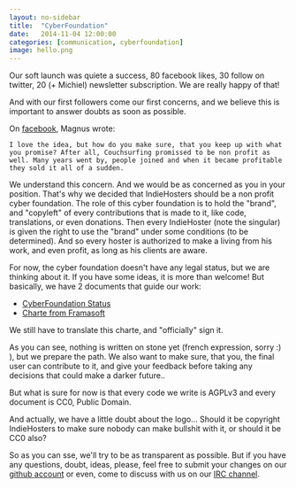 ```yaml
---
layout: no-sidebar
title:  "CyberFoundation"
date:   2014-11-04 12:00:00
categories: [communication, cyberfoundation]
image: hello.png
---
```


Our soft launch was quiete a success, 80 facebook likes, 30 follow on twitter, 20 (+ Michiel) newsletter subscription. We are really happy of that!

And with our first followers come our first concerns, and we believe this is important to answer doubts as soon as possible.

On [facebook](https://www.facebook.com/permalink.php?story_fbid=826221630755681&id=821708187873692&comment_id=826861500691694&offset=0&total_comments=5), Magnus wrote:

```
I love the idea, but how do you make sure, that you keep up with what you promise? After all, Couchsurfing promissed to be non profit as well. Many years went by, people joined and when it became profitable they sold it all of a sudden.
```

We understand this concern. And we would be as concerned as you in your position. That's why we decided that IndieHosters should be a non profit cyber foundation. The role of this cyber foundation is to hold the "brand", and "copyleft" of every contributions that is made to it, like code, translations, or even donations. Then every IndieHoster (note the singular) is given the right to use the "brand" under some conditions (to be determined). And so every hoster is authorized to make a living from his work, and even profit, as long as his clients are aware.

For now, the cyber foundation doesn't have any legal status, but we are thinking about it. If you have some ideas, it is more than welcome! But basically, we have 2 documents that guide our work:
* [CyberFoundation Status](https://github.com/indiehosters/documents/blob/master/cyberfoundation.md)
* [Charte from Framasoft](http://degooglisons-internet.org/nav/html/charte.html)

We still have to translate this charte, and "officially" sign it.

As you can see, nothing is written on stone yet (french expression, sorry :) ), but we prepare the path. We also want to make sure, that you, the final user can contribute to it, and give your feedback before taking any decisions that could make a darker future..

But what is sure for now is that every code we write is AGPLv3 and every document is CC0, Public Domain.

And actually, we have a little doubt about the logo... Should it be copyright IndieHosters to make sure nobody can make bullshit with it, or should it be CC0 also?

So as you can sse, we'll try to be as transparent as possible. But if you have any questions, doubt, ideas, please, feel free to submit your changes on our [github account](https://github.com/indiehosters/) or even, come to discuss with us on our [IRC channel](irc://chat.freenode.net/indiehosters).
